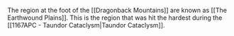 The region at the foot of the [[Dragonback Mountains]] are known as [[The Earthwound Plains]]. This is the region that was hit the hardest during the [[1167APC - Taundor Cataclysm|Taundor Cataclysm]].